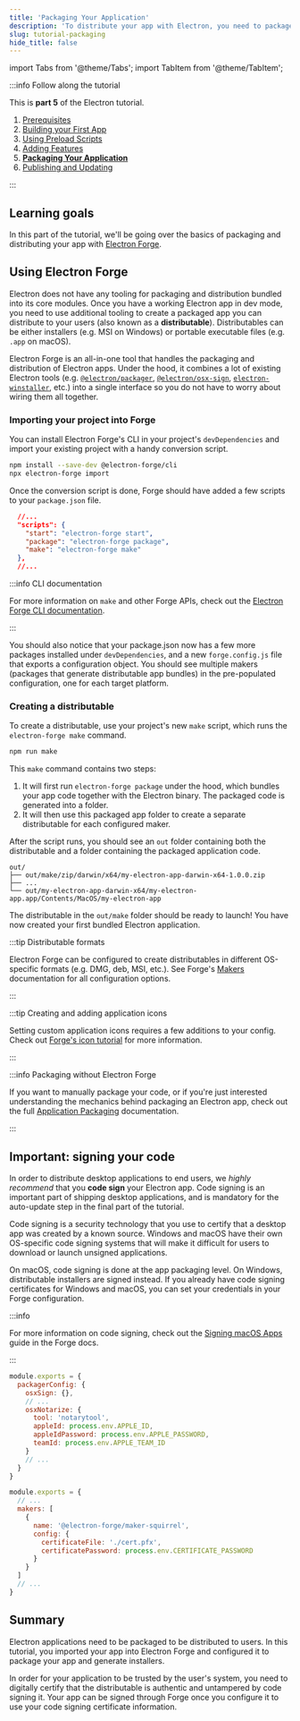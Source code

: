 ```yaml
---
title: 'Packaging Your Application'
description: 'To distribute your app with Electron, you need to package it and create installers.'
slug: tutorial-packaging
hide_title: false
---
```


import Tabs from '@theme/Tabs';
import TabItem from '@theme/TabItem';

:::info Follow along the tutorial

This is **part 5** of the Electron tutorial.

1. [Prerequisites][prerequisites]
1. [Building your First App][building your first app]
1. [Using Preload Scripts][preload]
1. [Adding Features][features]
1. **[Packaging Your Application][packaging]**
1. [Publishing and Updating][updates]

:::

## Learning goals

In this part of the tutorial, we'll be going over the basics of packaging and distributing
your app with [Electron Forge][].

## Using Electron Forge

Electron does not have any tooling for packaging and distribution bundled into its core
modules. Once you have a working Electron app in dev mode, you need to use
additional tooling to create a packaged app you can distribute to your users (also known
as a **distributable**). Distributables can be either installers (e.g. MSI on Windows) or
portable executable files (e.g. `.app` on macOS).

Electron Forge is an all-in-one tool that handles the packaging and distribution of Electron
apps. Under the hood, it combines a lot of existing Electron tools (e.g. [`@electron/packager`][],
[`@electron/osx-sign`][], [`electron-winstaller`][], etc.) into a single interface so you do not
have to worry about wiring them all together.

### Importing your project into Forge

You can install Electron Forge's CLI in your project's `devDependencies` and import your
existing project with a handy conversion script.

```sh npm2yarn
npm install --save-dev @electron-forge/cli
npx electron-forge import
```

Once the conversion script is done, Forge should have added a few scripts
to your `package.json` file.

```json title='package.json'
  //...
  "scripts": {
    "start": "electron-forge start",
    "package": "electron-forge package",
    "make": "electron-forge make"
  },
  //...
```

:::info CLI documentation

For more information on `make` and other Forge APIs, check out
the [Electron Forge CLI documentation][].

:::

You should also notice that your package.json now has a few more packages installed
under `devDependencies`, and a new `forge.config.js` file that exports a configuration
object. You should see multiple makers (packages that generate distributable app bundles) in the
pre-populated configuration, one for each target platform.

### Creating a distributable

To create a distributable, use your project's new `make` script, which runs the
`electron-forge make` command.

```sh npm2yarn
npm run make
```

This `make` command contains two steps:

1. It will first run `electron-forge package` under the hood, which bundles your app
   code together with the Electron binary. The packaged code is generated into a folder.
1. It will then use this packaged app folder to create a separate distributable for each
   configured maker.

After the script runs, you should see an `out` folder containing both the distributable
and a folder containing the packaged application code.

```plain title='macOS output example'
out/
├── out/make/zip/darwin/x64/my-electron-app-darwin-x64-1.0.0.zip
├── ...
└── out/my-electron-app-darwin-x64/my-electron-app.app/Contents/MacOS/my-electron-app
```

The distributable in the `out/make` folder should be ready to launch! You have now
created your first bundled Electron application.

:::tip Distributable formats

Electron Forge can be configured to create distributables in different OS-specific formats
(e.g. DMG, deb, MSI, etc.). See Forge's [Makers][] documentation for all configuration options.

:::

:::tip Creating and adding application icons

Setting custom application icons requires a few additions to your config.
Check out [Forge's icon tutorial][] for more information.

:::

:::info Packaging without Electron Forge

If you want to manually package your code, or if you're just interested understanding the
mechanics behind packaging an Electron app, check out the full [Application Packaging][]
documentation.

:::

## Important: signing your code

In order to distribute desktop applications to end users, we _highly recommend_ that you **code sign** your Electron app. Code signing is an important part of shipping
desktop applications, and is mandatory for the auto-update step in the final part
of the tutorial.

Code signing is a security technology that you use to certify that a desktop app was
created by a known source. Windows and macOS have their own OS-specific code signing
systems that will make it difficult for users to download or launch unsigned applications.

On macOS, code signing is done at the app packaging level. On Windows, distributable installers
are signed instead. If you already have code signing certificates for Windows and macOS, you can set
your credentials in your Forge configuration.

:::info

For more information on code signing, check out the
[Signing macOS Apps](https://www.electronforge.io/guides/code-signing) guide in the Forge docs.

:::

<Tabs>
  <TabItem value="macos" label="macOS" default>

```js title='forge.config.js'
module.exports = {
  packagerConfig: {
    osxSign: {},
    // ...
    osxNotarize: {
      tool: 'notarytool',
      appleId: process.env.APPLE_ID,
      appleIdPassword: process.env.APPLE_PASSWORD,
      teamId: process.env.APPLE_TEAM_ID
    }
    // ...
  }
}
```

  </TabItem>
  <TabItem value="windows" label="Windows">

```js title='forge.config.js'
module.exports = {
  // ...
  makers: [
    {
      name: '@electron-forge/maker-squirrel',
      config: {
        certificateFile: './cert.pfx',
        certificatePassword: process.env.CERTIFICATE_PASSWORD
      }
    }
  ]
  // ...
}
```

  </TabItem>
</Tabs>

## Summary

Electron applications need to be packaged to be distributed to users. In this tutorial,
you imported your app into Electron Forge and configured it to package your app and
generate installers.

In order for your application to be trusted by the user's system, you need to digitally
certify that the distributable is authentic and untampered by code signing it. Your app
can be signed through Forge once you configure it to use your code signing certificate
information.

[`@electron/osx-sign`]: https://github.com/electron/osx-sign
[application packaging]: ./application-distribution.md
[`@electron/packager`]: https://github.com/electron/packager
[`electron-winstaller`]: https://github.com/electron/windows-installer
[electron forge]: https://www.electronforge.io
[electron forge cli documentation]: https://www.electronforge.io/cli#commands
[makers]: https://www.electronforge.io/config/makers
[forge's icon tutorial]: https://www.electronforge.io/guides/create-and-add-icons

<!-- Tutorial links -->

[prerequisites]: tutorial-1-prerequisites.md
[building your first app]: tutorial-2-first-app.md
[preload]: tutorial-3-preload.md
[features]: tutorial-4-adding-features.md
[packaging]: tutorial-5-packaging.md
[updates]: tutorial-6-publishing-updating.md
